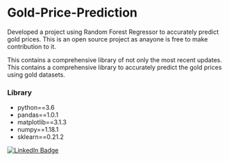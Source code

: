 # Gold-Price-Prediction
Developed a project using Random Forest Regressor to accurately predict gold prices.
This is an open source project as anayone is free to make contribution to it.

This contains a comprehensive library of not only the most recent updates. This contains a comprehensive library to accurately predict the gold prices using gold datasets.

### Library
- python==3.6
- pandas==1.0.1
- matplotlib==3.1.3
- numpy==1.18.1
- sklearn==0.21.2

[![LinkedIn Badge](https://img.shields.io/badge/LinkedIn-Profile-informational?style=flat&logo=linkedin&logoColor=white&color=0D76A8)](https://www.linkedin.com/in/ashmit-singh-832b36202)
